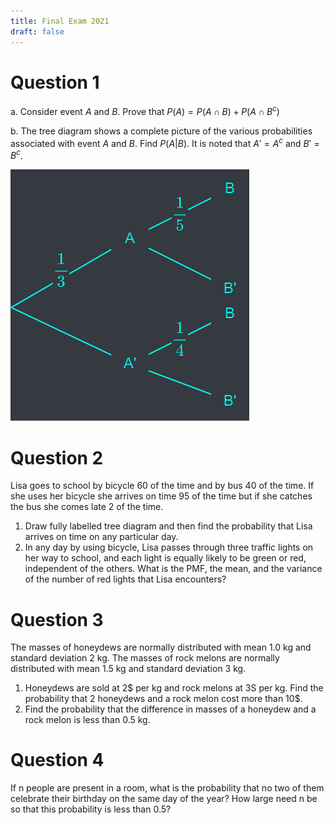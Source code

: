 ```yaml
---
title: Final Exam 2021
draft: false
---
```


# Question 1
a. Consider event $A$ and $B$. Prove that $P(A) = P(A \cap B) + P(A \cap B^c)$

b. The tree diagram shows a complete picture of the various probabilities associated with event $A$ and $B$. Find $P(A|B)$. It is noted that $A' = A^c$ and $B' = B^c$.

![](01.webp)

# Question 2
Lisa goes to school by bicycle $60%$ of the time and by bus $40%$ of the time. If she uses her bicycle she arrives on time $95%$ of the time but if she catches the bus she comes late $2%$ of the time.
1. Draw fully labelled tree diagram and then find the probability that Lisa arrives on time on any particular day.
2. In any day by using bicycle, Lisa passes through three traffic lights on her way to school, and each light is equally likely to be green or red, independent of the others. What is the PMF, the mean, and the variance of the number of red lights that Lisa encounters?

# Question 3
The masses of honeydews are normally distributed with mean 1.0 kg and standard deviation 2 kg. The masses of rock melons are normally distributed with mean 1.5 kg and standard deviation 3 kg.
1. Honeydews are sold at 2$ per kg and rock melons at 3S per kg. Find the probability that 2 honeydews and a rock melon cost more than 10$.
2. Find the probability that the difference in masses of a honeydew and a rock melon is less than 0.5 kg.

# Question 4
If n people are present in a room, what is the probability that no two of them celebrate their birthday on the same day of the year? How large need n be so that this probability is less than 0.5?